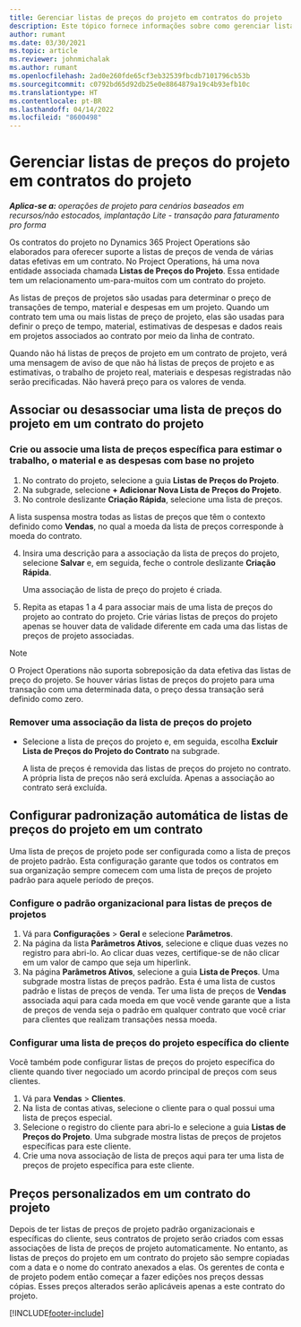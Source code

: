 ```yaml
---
title: Gerenciar listas de preços do projeto em contratos do projeto
description: Este tópico fornece informações sobre como gerenciar listas de preços do projeto em contratos do projeto.
author: rumant
ms.date: 03/30/2021
ms.topic: article
ms.reviewer: johnmichalak
ms.author: rumant
ms.openlocfilehash: 2ad0e260fde65cf3eb32539fbcdb7101796cb53b
ms.sourcegitcommit: c0792bd65d92db25e0e8864879a19c4b93efb10c
ms.translationtype: HT
ms.contentlocale: pt-BR
ms.lasthandoff: 04/14/2022
ms.locfileid: "8600498"
---
```

# <a name="manage-project-price-lists-on-project-contracts"></a>Gerenciar listas de preços do projeto em contratos do projeto

_**Aplica-se a:** operações de projeto para cenários baseados em recursos/não estocados, implantação Lite - transação para faturamento pro forma_

Os contratos do projeto no Dynamics 365 Project Operations são elaborados para oferecer suporte a listas de preços de venda de várias datas efetivas em um contrato. No Project Operations, há uma nova entidade associada chamada **Listas de Preços do Projeto**. Essa entidade tem um relacionamento um-para-muitos com um contrato do projeto.

As listas de preços de projetos são usadas para determinar o preço de transações de tempo, material e despesas em um projeto. Quando um contrato tem uma ou mais listas de preço de projeto, elas são usadas para definir o preço de tempo, material, estimativas de despesas e dados reais em projetos associados ao contrato por meio da linha de contrato.

Quando não há listas de preços de projeto em um contrato de projeto, verá uma mensagem de aviso de que não há listas de preços de projeto e as estimativas, o trabalho de projeto real, materiais e despesas registradas não serão precificadas. Não haverá preço para os valores de venda.

## <a name="associate-or-unassociate-a-project-price-list-on-a-project-contract"></a>Associar ou desassociar uma lista de preços do projeto em um contrato do projeto

### <a name="create-or-associate-a-specific-price-list-for-estimating-project-based-work-material-and-expenses"></a>Crie ou associe uma lista de preços específica para estimar o trabalho, o material e as despesas com base no projeto

1. No contrato do projeto, selecione a guia **Listas de Preços do Projeto**.
2. Na subgrade, selecione **+ Adicionar Nova Lista de Preços do Projeto**.
3. No controle deslizante **Criação Rápida**, selecione uma lista de preços. 

  A lista suspensa mostra todas as listas de preços que têm o contexto definido como **Vendas**, no qual a moeda da lista de preços corresponde à moeda do contrato.
  
4. Insira uma descrição para a associação da lista de preços do projeto, selecione **Salvar** e, em seguida, feche o controle deslizante **Criação Rápida**.

   Uma associação de lista de preço do projeto é criada.
   
5. Repita as etapas 1 a 4 para associar mais de uma lista de preços do projeto ao contrato do projeto. Crie várias listas de preços do projeto apenas se houver data de validade diferente em cada uma das listas de preços de projeto associadas.

> [!NOTE]
> O Project Operations não suporta sobreposição da data efetiva das listas de preço do projeto. Se houver várias listas de preços do projeto para uma transação com uma determinada data, o preço dessa transação será definido como zero.

### <a name="remove-a-project-price-list-association"></a>Remover uma associação da lista de preços do projeto

- Selecione a lista de preços do projeto e, em seguida, escolha **Excluir Lista de Preços do Projeto do Contrato** na subgrade. 

  A lista de preços é removida das listas de preços do projeto no contrato. A própria lista de preços não será excluída. Apenas a associação ao contrato será excluída.

## <a name="set-up-automatic-defaulting-of-project-price-lists-on-a-contract"></a>Configurar padronização automática de listas de preços do projeto em um contrato

Uma lista de preços de projeto pode ser configurada como a lista de preços de projeto padrão. Esta configuração garante que todos os contratos em sua organização sempre comecem com uma lista de preços de projeto padrão para aquele período de preços.

### <a name="set-up-the-organizational-default-for-project-price-lists"></a>Configure o padrão organizacional para listas de preços de projetos

1. Vá para **Configurações** > **Geral** e selecione **Parâmetros**.
2. Na página da lista **Parâmetros Ativos**, selecione e clique duas vezes no registro para abri-lo. Ao clicar duas vezes, certifique-se de não clicar em um valor de campo que seja um hiperlink. 
3. Na página **Parâmetros Ativos**, selecione a guia **Lista de Preços**. Uma subgrade mostra listas de preços padrão. Esta é uma lista de custos padrão e listas de preços de venda. Ter uma lista de preços de **Vendas** associada aqui para cada moeda em que você vende garante que a lista de preços de venda seja o padrão em qualquer contrato que você criar para clientes que realizam transações nessa moeda.

### <a name="set-up-a-customer-specific-project-price-list"></a>Configurar uma lista de preços do projeto específica do cliente

Você também pode configurar listas de preços do projeto específica do cliente quando tiver negociado um acordo principal de preços com seus clientes.

1. Vá para **Vendas** > **Clientes**.
2. Na lista de contas ativas, selecione o cliente para o qual possui uma lista de preços especial.
3. Selecione o registro do cliente para abri-lo e selecione a guia **Listas de Preços do Projeto**. Uma subgrade mostra listas de preços de projetos específicas para este cliente. 
4. Crie uma nova associação de lista de preços aqui para ter uma lista de preços de projeto específica para este cliente.

## <a name="custom-pricing-on-a-project-contract"></a>Preços personalizados em um contrato do projeto

Depois de ter listas de preços de projeto padrão organizacionais e específicas do cliente, seus contratos de projeto serão criados com essas associações de lista de preços de projeto automaticamente. No entanto, as listas de preços do projeto em um contrato do projeto são sempre copiadas com a data e o nome do contrato anexados a elas. Os gerentes de conta e de projeto podem então começar a fazer edições nos preços dessas cópias. Esses preços alterados serão aplicáveis apenas a este contrato do projeto.


[!INCLUDE[footer-include](../includes/footer-banner.md)]
